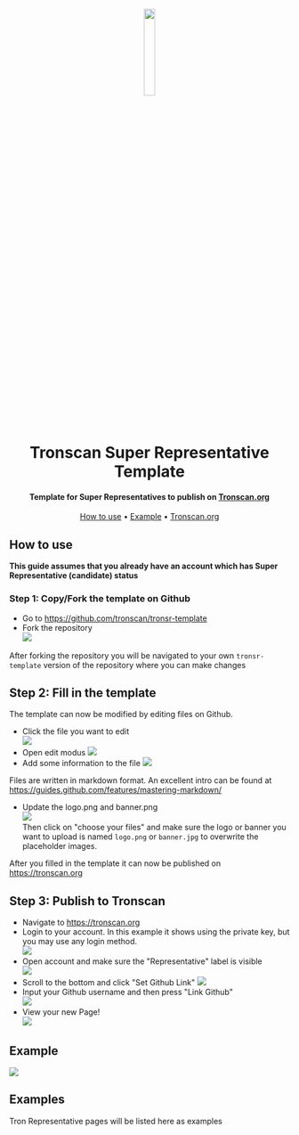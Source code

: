 <h1 align="center">
  <br>
  <img width="20%" src="https://raw.githubusercontent.com/tron-explorer/docs/master/images/tron-banner.png">
  <br>
  Tronscan Super Representative Template
  <br>
</h1>

<h4 align="center">
  Template for Super Representatives to publish on <a href="https://tronscan.org">Tronscan.org</a>
</h4>

<p align="center">
  <a href="#how-to-use">How to use</a> •
  <a href="#example">Example</a> •
  <a href="https://tronscan.org">Tronscan.org</a>
</p>

## How to use

__This guide assumes that you already have an account which has Super Representative (candidate) status__

### Step 1: Copy/Fork the template on Github

* Go to https://github.com/tronscan/tronsr-template
* Fork the repository  
![](https://raw.githubusercontent.com/tronscan/docs/master/images/fork-repo.png)

After forking the repository you will be navigated to your own `tronsr-template` version of the repository where you can make changes

## Step 2: Fill in the template

The template can now be modified by editing files on Github.

* Click the file you want to edit  
![](https://raw.githubusercontent.com/tronscan/docs/master/images/github-open-file.png)
* Open edit modus
![](https://raw.githubusercontent.com/tronscan/docs/master/images/github-edit-file.png)
* Add some information to the file
![](https://raw.githubusercontent.com/tronscan/docs/master/images/edit-team-intro.png)

Files are written in markdown format. An excellent intro can be found at https://guides.github.com/features/mastering-markdown/

* Update the logo.png and banner.png  
![](https://raw.githubusercontent.com/tronscan/docs/master/images/github-upload-files.png)  
Then click on "choose your files" and make sure the logo or banner you want to upload is named `logo.png` or `banner.jpg` to overwrite the placeholder images.

After you filled in the template it can now be published on https://tronscan.org

## Step 3: Publish to Tronscan

* Navigate to https://tronscan.org
* Login to your account. In this example it shows using the private key, but you may use any login method.  
![](https://raw.githubusercontent.com/tronscan/docs/master/images/login-with-private-key.png)
* Open account and make sure the "Representative" label is visible  
![](https://raw.githubusercontent.com/tronscan/docs/master/images/open-account.png)
* Scroll to the bottom and click "Set Github Link"
![](https://raw.githubusercontent.com/tronscan/docs/master/images/set-github-link.png)
* Input your Github username and then press "Link Github"  
![](https://raw.githubusercontent.com/tronscan/docs/master/images/input-username.png)
* View your new Page!  
![](https://raw.githubusercontent.com/tronscan/docs/master/images/view-page.png)

## Example

![](https://raw.githubusercontent.com/tronscan/docs/master/images/example-page.png)

## Examples

Tron Representative pages will be listed here as examples
